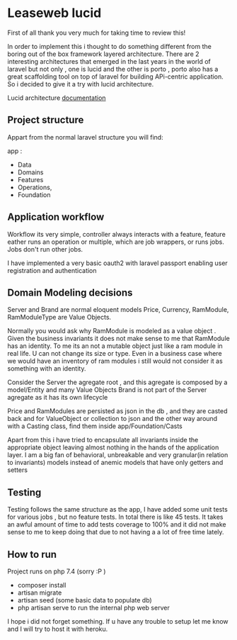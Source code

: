 # Leaseweb lucid

First of all thank you very much for taking time to review this!

In order to implement this i thought to do something different from the boring out of the box framework layered architecture.
There are 2 interesting architectures that emerged in the last years in the world of laravel but not only , one is lucid and the other is porto , porto also 
has a great scaffolding tool on top of laravel for building APi-centric application. So i decided to give it a try with lucid architecture.

Lucid architecture [documentation](https://lucid-architecture.gitbook.io/docs/)

## Project structure

Appart from the normal laravel structure you will find: 

app :
- Data 
- Domains 
- Features 
- Operations, 
- Foundation

## Application workflow

Workflow its very simple, controller always interacts with a feature, feature eather runs an operation or multiple, which are job wrappers, or runs jobs.
Jobs don't run other jobs. 

I have implemented a very basic oauth2 with laravel passport enabling user registration and authentication

## Domain Modeling decisions

Server and Brand are normal eloquent models Price, Currency, RamModule, RamModuleType are Value Objects.

Normally you would ask why RamModule is modeled as a value object . Given the business invariants it does not make sense 
to me that RamModule has an identity. To me its an not a mutable object just like a ram module in real life. U can not change
its size or type.  Even in a business case where we would have an inventory of ram modules i still would not consider it as something with an identity.

Consider the Server the agregate root , and this agregate is composed by a model/Entity and many Value Objects
Brand is not part of the Server agregate as it has its own lifecycle

Price and RamModules are persisted as json in the db , and they are casted back and for ValueObject or collection to json and the other
way around with a Casting class, find them inside app/Foundation/Casts

Apart from this i have tried to encapsulate all invariants inside the appropriate object leaving almost nothing in the hands of the application layer.
I am a big fan of behavioral, unbreakable and very granular(in relation to invariants) models instead of anemic models that have only getters and setters

## Testing

Testing follows the same structure as the app, I have added some unit tests for various jobs , but no feature tests. In total there is like 45 tests.
It takes an awful amount of time to add tests coverage to 100% and it did not make sense to me to keep doing that due to not having a a lot of free time lately.

## How to run

Project runs on php 7.4 (sorry :P )

- composer install
- artisan migrate
- artisan seed (some basic data to populate db)
- php artisan serve to run the internal php web server

I hope i did not forget something. If u have any trouble to setup let me know and I will try to host it with heroku.


